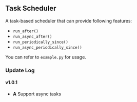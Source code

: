 ## Task Scheduler

A task-based scheduler that can provide following features:
- `run_after()`
- `run_async_after()`
- `run_periodically_since()`
- `run_async_periodically_since()`

You can refer to `example.py` for usage.

### Update Log

#### v1.0.1
  - **A** Support async tasks

